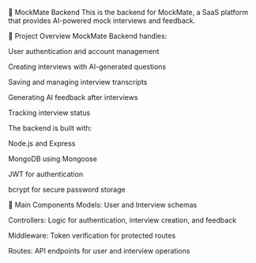 🧠 MockMate Backend
This is the backend for MockMate, a SaaS platform that provides AI-powered mock interviews and feedback.

📘 Project Overview
MockMate Backend handles:

User authentication and account management

Creating interviews with AI-generated questions

Saving and managing interview transcripts

Generating AI feedback after interviews

Tracking interview status

The backend is built with:

Node.js and Express

MongoDB using Mongoose

JWT for authentication

bcrypt for secure password storage

📂 Main Components
Models: User and Interview schemas

Controllers: Logic for authentication, interview creation, and feedback

Middleware: Token verification for protected routes

Routes: API endpoints for user and interview operations
